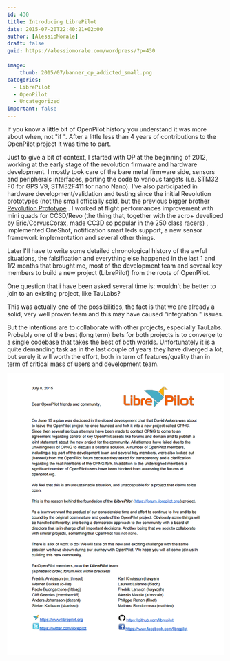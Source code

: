 ```yaml
---
id: 430
title: Introducing LibrePilot
date: 2015-07-20T22:40:21+02:00
author: [AlessioMorale]
draft: false
guid: https://alessiomorale.com/wordpress/?p=430

image:
    thumb: 2015/07/banner_op_addicted_small.png
categories:
  - LibrePilot
  - OpenPilot
  - Uncategorized
important: false
---
```


If you know a little bit of OpenPilot history you understand it was more about when, not "if ". After a little less than 4 years of contributions to the OpenPilot project it was time to part.

Just to give a bit of context, I started with OP at the beginning of 2012, working at the early stage of the revolution firmware and hardware development. I mostly took care of the bare metal firmware side, sensors and peripherals interfaces, porting the code to various targets (i.e. STM32 F0 for GPS V9, STM32F411 for nano Nano). I‘ve also participated in hardware development/validation and testing since the initial Revolution prototypes (not the small officially sold, but the previous bigger brother [Revolution Prototype](http://wp.me/p1tDhc-2H) . I worked at flight performances improvement with mini quads for CC3D/Revo (the thing that, together with the acro+ develiped by Eric/CorvusCorax, made CC3D so popular in the 250 class racers) , implemented OneShot, notification smart leds support, a new sensor framework implementation and several other things.

Later I'll have to write some detailed chronological history of the awful situations, the falsification and everything else happened in the last 1 and 1/2 months that brought me, most of the development team and several key members to build a new project (LibrePilot) from the roots of OpenPilot.

One question that i have been asked several time is: wouldn't be better to join to an existing project, like TauLabs?

This was actually one of the possibilities, the fact is that we are already a solid, very well proven team and this may have caused "integration " issues.

But the intentions are to collaborate with other projects, especially TauLabs. Probably one of the best (long term) bets for both projects is to converge to a single codebase that takes the best of both worlds. Unfortunately it is a quite demanding task as in the last couple of years they have diverged a lot, but surely it will worth the effort, both in term of features/quality than in term of critical mass of users and development team.

![](/images/2015/07/statement_departure.png)
